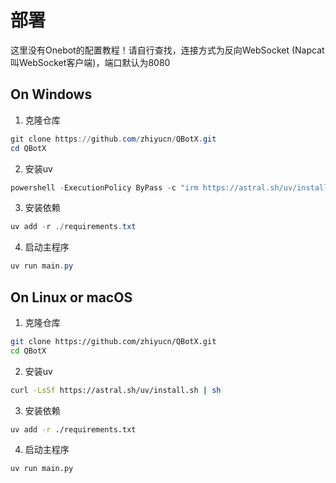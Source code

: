 # 部署
这里没有Onebot的配置教程！请自行查找，连接方式为反向WebSocket (Napcat叫WebSocket客户端)，端口默认为8080
## On Windows
1. 克隆仓库
```powershell
git clone https://github.com/zhiyucn/QBotX.git
cd QBotX
```
2. 安装uv
```powershell
powershell -ExecutionPolicy ByPass -c "irm https://astral.sh/uv/install.ps1 | iex"
```
3. 安装依赖
```powershell
uv add -r ./requirements.txt
```
4. 启动主程序
```powershell
uv run main.py
```

## On Linux or macOS
1. 克隆仓库
```bash
git clone https://github.com/zhiyucn/QBotX.git
cd QBotX
```
2. 安装uv
```bash
curl -LsSf https://astral.sh/uv/install.sh | sh
```
3. 安装依赖
```bash
uv add -r ./requirements.txt
```
4. 启动主程序
```bash
uv run main.py
```
